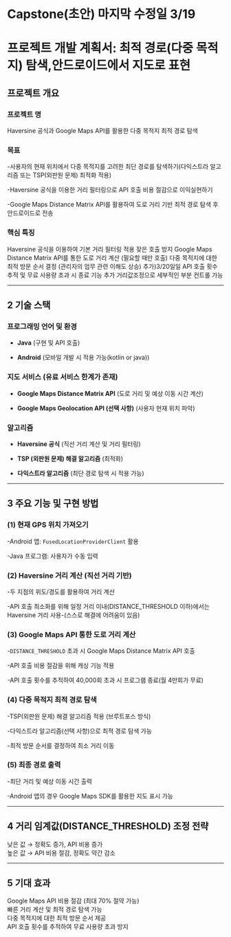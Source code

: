 # Capstone(초안) 마지막 수정일 3/19
# 프로젝트 개발 계획서: 최적 경로(다중 목적지) 탐색,안드로이드에서 지도로 표현

## 프로젝트 개요

### 프로젝트 명

Haversine 공식과 Google Maps API를 활용한 다중 목적지 최적 경로 탐색
### 목표

-사용자의 현재 위치에서 다중 목적지를 고려한 최단 경로를 탐색하기(다익스트라 알고리즘 또는 TSP(외판원 문제) 최적화 적용)

-Haversine 공식을 이용한 거리 필터링으로 API 호출 비용 절감으로 이익실현하기

-Google Maps Distance Matrix API를 활용하여 도로 거리 기반 최적 경로 탐색 후 안드로이드로 전송 



### 핵심 특징

 Haversine 공식을 이용하여 기본 거리 필터링 적용 잦은 호출 방지
 Google Maps Distance Matrix API를 통한 도로 거리 계산 (필요할 때만 호출)
 다중 목적지에 대한 최적 방문 순서 결정 (관리자의 업무 관련 이해도 상승)
 추가)3/20일일
 API 호출 횟수 추적 및 무료 사용량 초과 시 종료 기능 추가 
거리값조정으로 세부적인 부분 컨트롤 가능

---

## 2️ 기술 스택

### 프로그래밍 언어 및 환경

- **Java** (구현 및 API 호출)
    
- **Android** (모바일 개발 시 적용 가능(kotlin or java))
    

### 지도 서비스 (유료 서비스 한계가 존재)

- **Google Maps Distance Matrix API** (도로 거리 및 예상 이동 시간 계산)
    
- **Google Maps Geolocation API (선택 사항)** (사용자 현재 위치 파악)
    

### 알고리즘

- **Haversine 공식** (직선 거리 계산 및 거리 필터링)
    
- **TSP (외판원 문제) 해결 알고리즘** (최적화)
    
- **다익스트라 알고리즘** (최단 경로 탐색 시 적용 가능)
    

---

## 3️ 주요 기능 및 구현 방법

### (1) 현재 GPS 위치 가져오기

-Android 앱: `FusedLocationProviderClient` 활용
    
-Java 프로그램: 사용자가 수동 입력
    

### (2) Haversine 거리 계산 (직선 거리 기반)

-두 지점의 위도/경도를 활용하여 거리 계산
    
-API 호출 최소화를 위해 일정 거리 이내(DISTANCE_THRESHOLD 이하)에서는 Haversine 거리 사용-(스스로 해결에 어려움이 있음)
    

### (3) Google Maps API 통한 도로 거리 계산

-`DISTANCE_THRESHOLD` 초과 시 Google Maps Distance Matrix API 호출
    
-API 호출 비용 절감을 위해 캐싱 기능 적용
    
-API 호출 횟수를 추적하여 40,000회 초과 시 프로그램 종료(월 4만회가 무료)
    

### (4) 다중 목적지 최적 경로 탐색

-TSP(외판원 문제) 해결 알고리즘 적용 (브루트포스 방식)
    
-다익스트라 알고리즘(선택 사항)으로 최적 경로 탐색 가능
    
-최적 방문 순서를 결정하여 최소 거리 이동
    

### (5) 최종 경로 출력

-최단 거리 및 예상 이동 시간 출력
    
-Android 앱의 경우 Google Maps SDK를 활용한 지도 표시 가능
    

---

## 4️ 거리 임계값(DISTANCE_THRESHOLD) 조정 전략

낮은 값 → 정확도 증가, API 비용 증가  
높은 값 → API 비용 절감, 정확도 약간 감소

---

## 5️ 기대 효과

Google Maps API 비용 절감 (최대 70% 절약 가능)  
 빠른 거리 계산 및 최적 경로 탐색 가능  
 다중 목적지에 대한 최적 방문 순서 제공  
 API 호출 횟수를 추적하여 무료 사용량 초과 방지  
